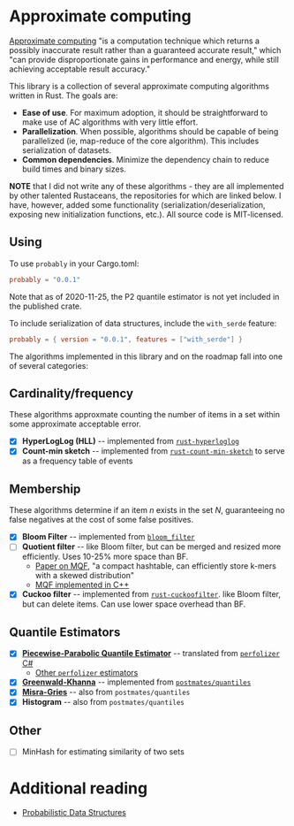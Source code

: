 # Approximate computing
[Approximate computing](https://en.wikipedia.org/wiki/Approximate_computing) "is a computation technique which returns a possibly inaccurate result rather than a guaranteed accurate result," which "can provide disproportionate gains in performance and energy, while still achieving acceptable result accuracy."

This library is a collection of several approximate computing algorithms written in Rust. The goals are:
* **Ease of use**. For maximum adoption, it should be straightforward to make use of AC algorithms with very little effort.
* **Parallelization**. When possible, algorithms should be capable of being parallelized (ie, map-reduce of the core algorithm). This includes serialization of datasets.
* **Common dependencies**. Minimize the dependency chain to reduce build times and binary sizes.

**NOTE** that I did not write any of these algorithms - they are all implemented by other talented Rustaceans, the repositories for which are linked below. I have, however, added some functionality (serialization/deserialization, exposing new initialization functions, etc.). All source code is MIT-licensed.

## Using
To use `probably` in your Cargo.toml:

```toml
probably = "0.0.1"
```

Note that as of 2020-11-25, the P2 quantile estimator is not yet included in the published crate.

To include serialization of data structures, include the `with_serde` feature:

```toml
probably = { version = "0.0.1", features = ["with_serde"] }
```

The algorithms implemented in this library and on the roadmap fall into one of several categories:

## Cardinality/frequency
These algorithms approxmate counting the number of items in a set within some approximate acceptable error.

- [X] **HyperLogLog (HLL)** -- implemented from [`rust-hyperloglog`](https://github.com/jedisct1/rust-hyperloglog)
- [X] **Count-min sketch** -- implemented from [`rust-count-min-sketch`](https://github.com/jedisct1/rust-count-min-sketch/) to serve as a frequency table of events

## Membership
These algorithms determine if an item _n_ exists in the set _N_, guaranteeing no false negatives at the cost of some false positives.

- [X] **Bloom Filter** -- implemented from [`bloom_filter`](https://github.com/jeromefroe/bloom_filter)
- [ ] **Quotient filter** -- like Bloom filter, but can be merged and resized more efficiently. Uses 10-25% more space than BF.
   - [Paper on MQF](https://www.biorxiv.org/content/10.1101/2020.08.23.263061v1), "a compact hashtable, can efficiently store k-mers with a skewed distribution"
   - [MQF implemented in C++](https://github.com/dib-lab/MQF)
- [X] **Cuckoo filter** -- implemented from [`rust-cuckoofilter`](https://github.com/axiomhq/rust-cuckoofilter). like Bloom filter, but can delete items. Can use lower space overhead than BF.

## Quantile Estimators
- [X] **[Piecewise-Parabolic Quantile Estimator](https://aakinshin.net/posts/p2-quantile-estimator/)** -- translated from [`perfolizer` C#](https://github.com/AndreyAkinshin/perfolizer/blob/f5615525ce36140d13bf6cf9fdf98f48c3e23206/src/Perfolizer/Perfolizer/Mathematics/QuantileEstimators/P2QuantileEstimator.cs)
   - [Other `perfolizer` estimators](https://github.com/AndreyAkinshin/perfolizer/tree/f5615525ce36140d13bf6cf9fdf98f48c3e23206/src/Perfolizer/Perfolizer/Mathematics/QuantileEstimators)
- [X] **[Greenwald-Khanna](http://infolab.stanford.edu/~datar/courses/cs361a/papers/quantiles.pdf)** -- implemented from [`postmates/quantiles`](https://github.com/postmates/quantiles)
- [X] **[Misra-Gries](https://people.csail.mit.edu/rrw/6.045-2017/encalgs-mg.pdf)** -- also from `postmates/quantiles`
- [X] **Histogram** -- also from `postmates/quantiles`

## Other
- [ ] MinHash for estimating similarity of two sets

# Additional reading
* [Probabilistic Data Structures](https://iq.opengenus.org/probabilistic-data-structures/)
